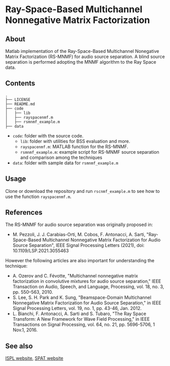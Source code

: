# Ray-Space-Based Multichannel Nonnegative Matrix Factorization 

## About
Matlab implementation of the Ray-Space-Based Multichannel Nonegative Matrix Factorization (RS-MNMF) for audio source separation.
A blind source separation is performed adopting the MNMF algorithm to the Ray Space data. 

## Contents

```
.
├── LICENSE
├── README.md
├── code
│   ├── lib
│   ├── rayspacenmf.m
│   ├── rsmnmf_example.m
├── data
```

- `code`: folder with the source code.
    - `lib`: folder with utilities for BSS evaluation and more.
    - `rayspacenmf.m`: MATLAB function for the RS-MNMF.
    - `rsmnmf_example.m`: example script for RS-MNMF source separation and comparison among the techniques
- `data`: folder with sample data for `rsmnmf_example.m`

## Usage

Clone or download the repository and run `rscnmf_example.m` to see how to use the function `rayspacenmf.m`.

## References

The RS-MNMF for audio source separation was originally proposed in:
* M. Pezzoli, J. J. Carabias-Orti, M. Cobos, F. Antonacci, A. Sarti, "Ray-Space-Based Multichannel Nonnegative Matrix Factorization for Audio Source Separation",  IEEE Signal Processing Letters (2021), doi: 10.1109/LSP.2021.3055463 

However the following articles are also important for understanding the technique:

* A. Ozerov and C. Févotte, "Multichannel nonnegative matrix factorization in convolutive mixtures for audio source separation," IEEE Transaction on Audio, Speech, and Language, Processing, vol. 18, no. 3, pp. 550–563, 2010.
* S. Lee, S. H. Park and K. Sung, "Beamspace-Domain Multichannel Nonnegative Matrix Factorization for Audio Source Separation," in IEEE Signal Processing Letters, vol. 19, no. 1, pp. 43-46, Jan. 2012.
* L. Bianchi, F. Antonacci, A. Sarti and S. Tubaro, "The Ray Space Transform: A New Framework for Wave Field Processing," in IEEE Transactions on Signal Processing, vol. 64, no. 21, pp. 5696-5706, 1 Nov.1, 2016.

## See also
[ISPL website](http://ispl.deib.polimi.it), [SPAT  website](https://spat.blogs.uv.es)
